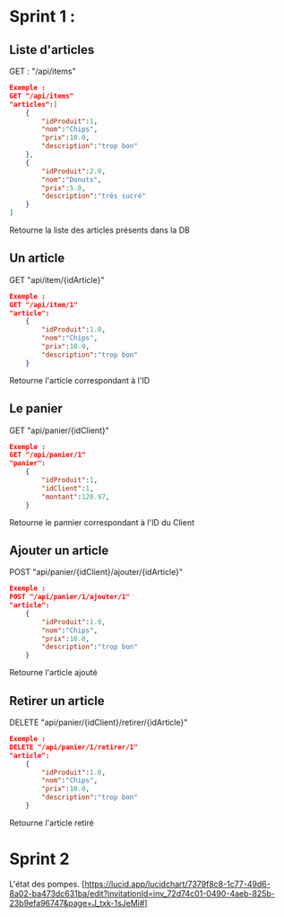 # Sprint 1 : 


## Liste d'articles

GET : "/api/items" 
```json
Exemple :
GET "/api/items"
"articles":[
    {
        "idProduit":1,
        "nom":"Chips",
        "prix":10.0,
        "description":"trop bon"
    },
    {
        "idProduit":2.0,
        "nom":"Donuts",
        "prix":5.0,
        "description":"très sucré"
    }
]
```
Retourne la liste des articles présents dans la DB



## Un article

GET "api/item/{idArticle}"
```json
Exemple :
GET "/api/item/1"
"article":
    {
        "idProduit":1.0,
        "nom":"Chips",
        "prix":10.0,
        "description":"trop bon"
    }
```
Retourne l'article correspondant à l'ID

## Le panier 

GET "api/panier/{idClient}"
```json
Exemple :
GET "/api/panier/1"
"panier":
    {
        "idProduit":1,
        "idClient":1,
        "montant":120.97,
    }
```
Retourne le pannier correspondant à l'ID du Client

## Ajouter un article

POST "api/panier/{idClient}/ajouter/{idArticle}"
```json
Exemple :
POST "/api/panier/1/ajouter/1"
"article":
    {
        "idProduit":1.0,
        "nom":"Chips",
        "prix":10.0,
        "description":"trop bon"
    }
```
Retourne l'article ajouté

## Retirer un article

DELETE "api/panier/{idClient}/retirer/{idArticle}"
```json
Exemple :
DELETE "/api/panier/1/retirer/1"
"article":
    {
        "idProduit":1.0,
        "nom":"Chips",
        "prix":10.0,
        "description":"trop bon"
    }
```
Retourne l'article retiré


# Sprint 2 
L'état des pompes. [https://lucid.app/lucidchart/7379f8c8-1c77-49d6-8a02-ba473dc631ba/edit?invitationId=inv_72d74c01-0490-4aeb-825b-23b9efa96747&page=J_txk-1sJeMi#]